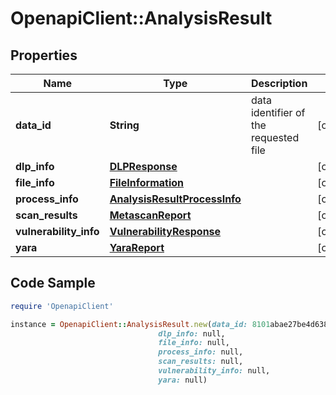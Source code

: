 # OpenapiClient::AnalysisResult

## Properties

Name | Type | Description | Notes
------------ | ------------- | ------------- | -------------
**data_id** | **String** | data identifier of the requested file | [optional] 
**dlp_info** | [**DLPResponse**](DLPResponse.md) |  | [optional] 
**file_info** | [**FileInformation**](FileInformation.md) |  | [optional] 
**process_info** | [**AnalysisResultProcessInfo**](AnalysisResultProcessInfo.md) |  | [optional] 
**scan_results** | [**MetascanReport**](MetascanReport.md) |  | [optional] 
**vulnerability_info** | [**VulnerabilityResponse**](VulnerabilityResponse.md) |  | [optional] 
**yara** | [**YaraReport**](YaraReport.md) |  | [optional] 

## Code Sample

```ruby
require 'OpenapiClient'

instance = OpenapiClient::AnalysisResult.new(data_id: 8101abae27be4d63859c55d9e0ed0135,
                                 dlp_info: null,
                                 file_info: null,
                                 process_info: null,
                                 scan_results: null,
                                 vulnerability_info: null,
                                 yara: null)
```



